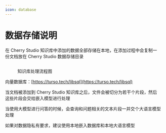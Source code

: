 ```yaml
---
icon: database
---
```


# 数据存储说明

在 Cherry Studio 知识库中添加的数据全部存储在本地，在添加过程中会复制一份文档放在 Cherry Studio 数据存储目录

<figure><img src="../.gitbook/assets/mermaid-diagram-1739241680067.png" alt=""><figcaption><p>知识库处理流程图</p></figcaption></figure>

向量数据库：[https://turso.tech/libsql](https://turso.tech/libsql)

当文档被添加到 Cherry Studio 知识库之后，文件会被切分为若干个片段，然后这些片段会交给嵌入模型进行处理

当使用大模型进行问答的时候，会查询和问题相关的文本片段一并交个大语言模型处理

如果对数据隐私有要求，建议使用本地嵌入数据库和本地大语言模型
